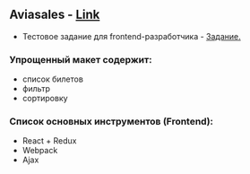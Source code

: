 ## Aviasales - [Link](https://aviasales-test-tasks.firebaseapp.com/)
* Тестовое задание для frontend-разработчика - [Задание.](https://github.com/KosyanMedia/test-tasks/tree/master/aviasales_frontend)

### Упрощенный макет содержит:
* список билетов
* фильтр
* сортировку

### Список основных инструментов (Frontend):
* React + Redux
* Webpack
* Ajax
